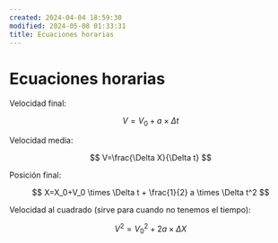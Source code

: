 ```yaml
---
created: 2024-04-04 18:59:30
modified: 2024-05-08 01:33:31
title: Ecuaciones horarias
---
```


# Ecuaciones horarias

Velocidad final:

$$
V=V_0+a \times \Delta t
$$

Velocidad media:

$$
V=\frac{\Delta X}{\Delta t}
$$

Posición final:

$$
X=X_0+V_0 \times \Delta t + \frac{1}{2} a \times \Delta t^2
$$

Velocidad al cuadrado (sirve para cuando no tenemos el tiempo):

$$
V^2=V^2_0 + 2a \times \Delta X
$$

